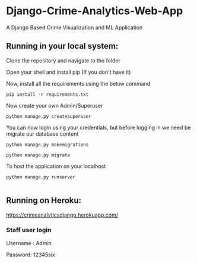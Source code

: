 # Django-Crime-Analytics-Web-App
A Django Based Crime Visualization and ML Application 

## Running in your local system:

Clone the repository and navigate to the folder

Open your shell and install pip (If you don't have it)

Now, install all the requirements using the below command

```
pip install -r requirements.txt
```

Now create your own Admin/Superuser

```
python manage.py createsuperuser

```

You can now login using your credentials, but before logging in we need be migrate our database content

```
python manage.py makemigrations

python manage.py migrate
```
To host the application on your localhost

```
python manage.py runserver


```




## Running on Heroku:

https://crimeanalyticsdjango.herokuapp.com/

### Staff user login

Username : Admin

Password: 12345six

